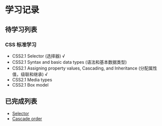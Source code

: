 # 学习记录

## 待学习列表 
### CSS 标准学习

- CSS2.1 Selector (选择器) &radic;
- CSS2.1 Syntax and basic data types (语法和基本数据类型)
- CSS2.1 Assigning property values, Cascading, and Inheritance (分配属性值，级联和继承) &radic;
- CSS2.1 Media types
- CSS2.1 Box model

## 已完成列表

 - [Selector](Selector.md)
 - [Cascade order](Cascade.md)
